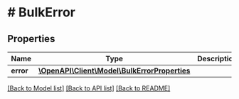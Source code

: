 # # BulkError

## Properties

Name | Type | Description | Notes
------------ | ------------- | ------------- | -------------
**error** | [**\OpenAPI\Client\Model\BulkErrorProperties**](BulkErrorProperties.md) |  | [optional]

[[Back to Model list]](../../README.md#models) [[Back to API list]](../../README.md#endpoints) [[Back to README]](../../README.md)
